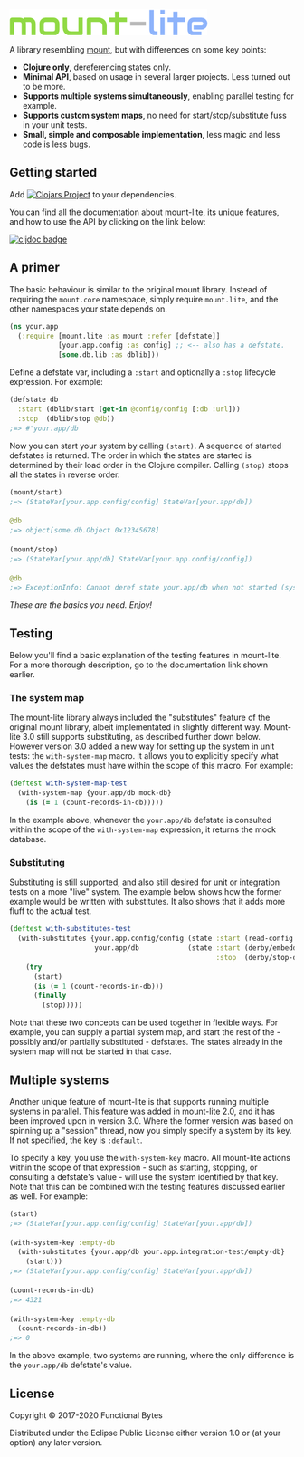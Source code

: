 ![logo](doc/logo.png)

A library resembling [mount](https://github.com/tolitius/mount), but with differences on some key points:

* **Clojure only**, dereferencing states only.
* **Minimal API**, based on usage in several larger projects. Less turned out to be more.
* **Supports multiple systems simultaneously**, enabling parallel testing for example.
* **Supports custom system maps**, no need for start/stop/substitute fuss in your unit tests.
* **Small, simple and composable implementation**, less magic and less code is less bugs.

## Getting started

Add [![Clojars Project](https://img.shields.io/clojars/v/functionalbytes/mount-lite.svg)](https://clojars.org/functionalbytes/mount-lite) to your dependencies.

You can find all the documentation about mount-lite, its unique features, and how to use the API by clicking on the link below:

[![cljdoc badge](https://cljdoc.org/badge/functionalbytes/mount-lite)](https://cljdoc.org/d/functionalbytes/mount-lite/CURRENT)

## A primer

The basic behaviour is similar to the original mount library.
Instead of requiring the `mount.core` namespace, simply require `mount.lite`, and the other namespaces your state depends on.

```clj
(ns your.app
  (:require [mount.lite :as mount :refer [defstate]]
            [your.app.config :as config] ;; <-- also has a defstate.
            [some.db.lib :as dblib]))
```

Define a defstate var, including a `:start` and optionally a `:stop` lifecycle expression.
For example:

```clj
(defstate db
  :start (dblib/start (get-in @config/config [:db :url]))
  :stop  (dblib/stop @db))
;=> #'your.app/db
```

Now you can start your system by calling `(start)`.
A sequence of started defstates is returned.
The order in which the states are started is determined by their load order in the Clojure compiler.
Calling `(stop)` stops all the states in reverse order.

```clj
(mount/start)
;=> (StateVar[your.app.config/config] StateVar[your.app/db])

@db
;=> object[some.db.Object 0x12345678]

(mount/stop)
;=> (StateVar[your.app/db] StateVar[your.app.config/config])

@db
;=> ExceptionInfo: Cannot deref state your.app/db when not started (system :default)
```

*These are the basics you need. Enjoy!*

## Testing

Below you'll find a basic explanation of the testing features in mount-lite.
For a more thorough description, go to the documentation link shown earlier.

### The system map

The mount-lite library always included the "substitutes" feature of the original mount library, albeit implementated in slightly different way.
Mount-lite 3.0 still supports substituting, as described further down below.
However version 3.0 added a new way for setting up the system in unit tests: the `with-system-map` macro.
It allows you to explicitly specify what values the defstates must have within the scope of this macro.
For example:

```clj
(deftest with-system-map-test
  (with-system-map {your.app/db mock-db}
    (is (= 1 (count-records-in-db)))))
```

In the example above, whenever the `your.app/db` defstate is consulted within the scope of the `with-system-map` expression, it returns the mock database.

### Substituting

Substituting is still supported, and also still desired for unit or integration tests on a more "live" system.
The example below shows how the former example would be written with substitutes.
It also shows that it adds more fluff to the actual test.

```clj
(deftest with-substitutes-test
  (with-substitutes {your.app.config/config (state :start (read-config "config.test.edn"))
                     your.app/db            (state :start (derby/embedded-db)
                                                   :stop  (derby/stop-db @your.app/db))}
    (try
      (start)
      (is (= 1 (count-records-in-db)))
      (finally
        (stop)))))
```

Note that these two concepts can be used together in flexible ways.
For example, you can supply a partial system map, and start the rest of the - possibly and/or partially substituted - defstates.
The states already in the system map will not be started in that case.

## Multiple systems

Another unique feature of mount-lite is that supports running multiple systems in parallel.
This feature was added in mount-lite 2.0, and it has been improved upon in version 3.0.
Where the former version was based on spinning up a "session" thread, now you simply specify a system by its key.
If not specified, the key is `:default`.

To specify a key, you use the `with-system-key` macro.
All mount-lite actions within the scope of that expression - such as starting, stopping, or consulting a defstate's value - will use the system identified by that key.
Note that this can be combined with the testing features discussed earlier as well.
For example:

```clj
(start)
;=> (StateVar[your.app.config/config] StateVar[your.app/db])

(with-system-key :empty-db
  (with-substitutes {your.app/db your.app.integration-test/empty-db}
    (start)))
;=> (StateVar[your.app.config/config] StateVar[your.app/db])

(count-records-in-db)
;=> 4321

(with-system-key :empty-db
  (count-records-in-db))
;=> 0
```

In the above example, two systems are running, where the only difference is the `your.app/db` defstate's value.


## License

Copyright © 2017-2020 Functional Bytes

Distributed under the Eclipse Public License either version 1.0 or (at
your option) any later version.
